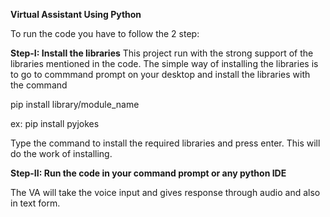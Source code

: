 **Virtual Assistant Using Python**

To run the code you have to follow the 2 step:

**Step-I: Install the libraries**
This project run with the strong support of the libraries mentioned in the code.
The simple way of installing the libraries is to go to commmand prompt on your desktop and 
install the libraries with the command

pip install library/module_name

ex: pip install pyjokes

Type the command to install the required libraries and press enter.
This will do the work of installing.

**Step-II: Run the code in your command prompt or any python IDE**

The VA will take the voice input and gives response through audio and also in text form.
